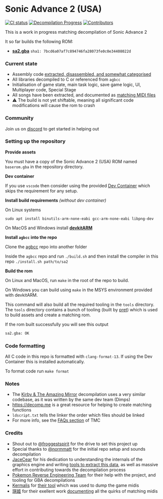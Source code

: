 # Sonic Advance 2 (USA)
[![CI status][ci-badge]][ci-status-link] [![Decompilation Progress][progress-badge]][progress-link] [![Contributors][contributors-badge]][contributors-link]

[ci-status-link]: https://github.com/freshollie/sa2/actions/workflows/build.yml
[ci-badge]: https://github.com/freshollie/sa2/actions/workflows/build.yml/badge.svg

[progress-link]: https://github.com/freshollie/sa2
[progress-badge]: https://img.shields.io/endpoint?url=https://freshollie.github.io/sa2/reports/progress-sa2-shield.json

[contributors-link]: https://github.com/freshollie/sa2/graphs/contributors
[contributors-badge]: https://img.shields.io/github/contributors/freshollie/sa2

This is a work in progress matching decompilation of Sonic Advance 2

It so far builds the following ROM:
* [**sa2.gba**](https://datomatic.no-intro.org/index.php?page=show_record&s=23&n=0890) `sha1: 7bcd6a07af7c894746fa28073fe0c0e34408022d`

### Current state

- Assembly code [extracted, disassembled, and somewhat categorised](./asm/)
- All libraries decompiled to C or referenced from `agbcc`
- Initialisation of game state, main task logic, save game logic, UI, Multiplayer code, Special Stage
- All songs have been extracted, and documented as [matching MIDI files](./sound/songs/midi)
- :warning: The build is not yet shiftable, meaning all significant code modifications will cause the rom to crash


### Community

Join us on [discord](https://discord.gg/rckwpnYUXF) to get started in helping out

### Setting up the repository

**Provide assets**

You must have a copy of the Sonic Advance 2 (USA) ROM named `baserom.gba` in the repository directory.


**Dev container**

If you use `vscode` then consider using the provided [Dev Container](https://code.visualstudio.com/docs/remote/containers) which skips the requirement for any setup.


**Install build requirements** *(without dev container)*
 
On Linux systems
```
sudo apt install binutils-arm-none-eabi gcc-arm-none-eabi libpng-dev
```

On MacOS and Windows install [**devkitARM**](http://devkitpro.org/wiki/Getting_Started/devkitARM)

**Install `agbcc` into the repo**

Clone the [agbcc](https://github.com/pret/agbcc) repo into another folder

Inside the `agbcc` repo and run `./build.sh` and then install the compiler in this repo `./install.sh path/to/sa2`

**Build the rom**

On Linux and MacOS, run `make` in the root of the repo to build.

On Windows you can build using `make` in the MSYS environment provided with devkitARM.

This command will also build all the required tooling in the `tools` directory. 
The `tools` directory contains a bunch of tooling (built by [pret](https://github.com/pret)) which is used to build assets and create a matching rom.

If the rom built successfully you will see this output

```bash
sa2.gba: OK
```

### Code formatting

All C code in this repo is formatted with `clang-format-13`. If using the Dev Container this is installed automatically.

To format code run `make format`

### Notes

- The [Kirby & The Amazing Mirror](https://github.com/jiangzhengwenjz/katam/) decompilation uses a very similar codebase, as it was written by the same dev team (Dimps)
- https://decomp.me is a great resource for helping to create matching functions
- `ldscript.txt` tells the linker the order which files should be linked
- For more info, see the [FAQs section](https://zelda64.dev/games/tmc) of TMC

### Credits

- Shout out to [@froggestspirit](https://github.com/froggestspirit) for the drive to set this project up
- Special thanks to [@normmatt](https://github.com/normmatt) for the initial repo setup and sounds decompilation
- [JaceCear](https://github.com/JaceCear) for his dedication to understanding the internals of the graphics engine and writing [tools to extract this data](https://github.com/JaceCear/SA-Trilogy-Animation-Exporter), as well as massive effort in contributing towards the decompilation process
- [Pokemon Reverse Engineering Team](https://github.com/pret) for their help with the project, and tooling for GBA decompilations
- [Kermalis](https://github.com/Kermalis) for [their tool](https://github.com/Kermalis/VGMusicStudio) which was used to dump the game midis
- [琪姬](https://github.com/laqieer) for their exellent work [documenting](https://github.com/FireEmblemUniverse/fireemblem8u/pull/137) all the quirks of matching midis
